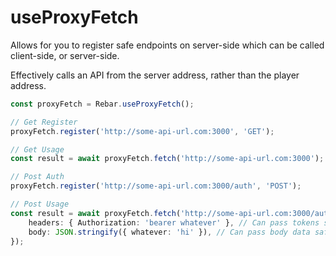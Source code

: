 # useProxyFetch

Allows for you to register safe endpoints on server-side which can be called client-side, or server-side.

Effectively calls an API from the server address, rather than the player address.

```ts
const proxyFetch = Rebar.useProxyFetch();

// Get Register
proxyFetch.register('http://some-api-url.com:3000', 'GET');

// Get Usage
const result = await proxyFetch.fetch('http://some-api-url.com:3000');

// Post Auth
proxyFetch.register('http://some-api-url.com:3000/auth', 'POST');

// Post Usage
const result = await proxyFetch.fetch('http://some-api-url.com:3000/auth', {
    headers: { Authorization: 'bearer whatever' }, // Can pass tokens safely from server-side
    body: JSON.stringify({ whatever: 'hi' }), // Can pass body data safely from server-side
});
```

